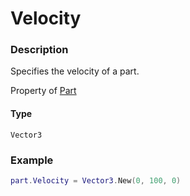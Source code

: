 # Velocity

### Description

Specifies the velocity of a part.

Property of [Part](/classes/Part/)

#### Type

`Vector3`

### Example

```lua
part.Velocity = Vector3.New(0, 100, 0)
```
